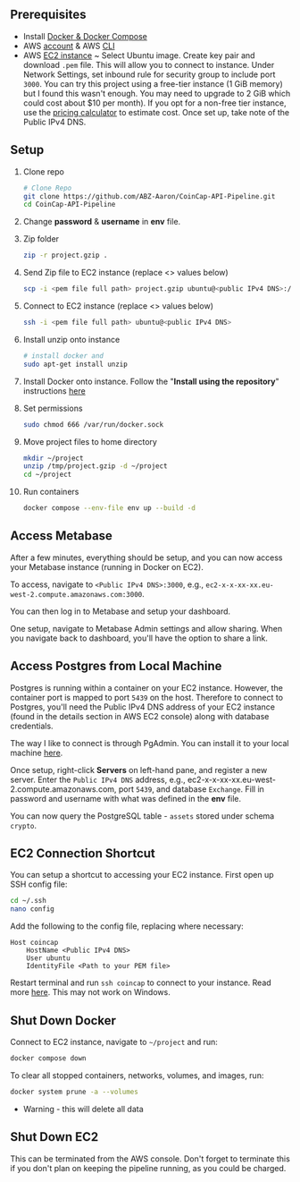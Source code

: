 ## Prerequisites 

* Install [Docker & Docker Compose](https://docs.docker.com/compose/install/compose-desktop/)
* AWS [account](https://aws.amazon.com/premiumsupport/knowledge-center/create-and-activate-aws-account/) & AWS [CLI](https://docs.aws.amazon.com/cli/latest/userguide/cli-configure-quickstart.html)
* AWS [EC2 instance](https://docs.aws.amazon.com/efs/latest/ug/gs-step-one-create-ec2-resources.html) ~ Select Ubuntu image. Create key pair and download `.pem` file. This will allow you to connect to instance. Under Network Settings, set inbound rule for security group to include port `3000`. You can try this project using a free-tier instance (1 GiB memory) but I found this wasn't enough. You may need to upgrade to 2 GiB which could cost about $10 per month). If you opt for a non-free tier instance, use the [pricing calculator](https://calculator.aws/#/) to estimate cost. Once set up, take note of the Public IPv4 DNS.

## Setup

1. Clone repo

    ```bash
    # Clone Repo
    git clone https://github.com/ABZ-Aaron/CoinCap-API-Pipeline.git
    cd CoinCap-API-Pipeline
    ```

1. Change **password** & **username** in **env** file.

1. Zip folder

    ```bash
    zip -r project.gzip .
    ```

1. Send Zip file to EC2 instance (replace <> values below)

    ```bash
    scp -i <pem file full path> project.gzip ubuntu@<public IPv4 DNS>:/tmp
    ```

5. Connect to EC2 instance (replace <> values below)

    ```bash
    ssh -i <pem file full path> ubuntu@<public IPv4 DNS>
    ```

6. Install unzip onto instance

    ```bash
    # install docker and 
    sudo apt-get install unzip
    ```

7. Install Docker onto instance. Follow the "**Install using the repository**" instructions [here](https://docs.docker.com/engine/install/ubuntu/#install-using-the-repository)

8. Set permissions

    ```bash
    sudo chmod 666 /var/run/docker.sock
    ```

9. Move project files to home directory

    ```bash
    mkdir ~/project
    unzip /tmp/project.gzip -d ~/project
    cd ~/project
    ```
10. Run containers

    ```bash
    docker compose --env-file env up --build -d
    ```

## Access Metabase

After a few minutes, everything should be setup, and you can now access your Metabase instance (running in Docker on EC2).

To access, navigate to `<Public IPv4 DNS>:3000`, e.g., `ec2-x-x-xx-xx.eu-west-2.compute.amazonaws.com:3000`.

You can then log in to Metabase and setup your dashboard.

One setup, navigate to Metabase Admin settings and allow sharing. When you navigate back to dashboard, you'll have the option to share a link.

## Access Postgres from Local Machine

Postgres is running within a container on your EC2 instance. However, the container port is mapped to port `5439` on the host. Therefore to connect to Postgres, you'll need the  Public IPv4 DNS address of your EC2 instance (found in the details section in AWS EC2 console) along with database credentials. 

The way I like to connect is through PgAdmin. You can install it to your local machine [here](https://www.pgadmin.org/download/). 

Once setup, right-click **Servers** on left-hand pane, and register a new server. Enter the `Public IPv4 DNS` address, e.g., ec2-x-x-xx-xx.eu-west-2.compute.amazonaws.com, port `5439`, and database `Exchange`. Fill in password and username with what was defined in the **env** file.

You can now query the PostgreSQL table - `assets` stored under schema `crypto`.

## EC2 Connection Shortcut

You can setup a shortcut to accessing your EC2 instance. First open up SSH config file:

```bash
cd ~/.ssh
nano config
```
Add the following to the config file, replacing where necessary:

```config
Host coincap
    HostName <Public IPv4 DNS>
    User ubuntu
    IdentityFile <Path to your PEM file>
```

Restart terminal and run `ssh coincap` to connect to your instance. Read more [here](https://www.digitalocean.com/community/tutorials/how-to-create-an-ssh-shortcut). This may not work on Windows.
## Shut Down Docker

Connect to EC2 instance, navigate to `~/project` and run:

```bash
docker compose down
```

To clear all stopped containers, networks, volumes, and images, run:

```bash
docker system prune -a --volumes
```
* Warning - this will delete all data

## Shut Down EC2

This can be terminated from the AWS console. Don't forget to terminate this if you don't plan on keeping the pipeline running, as you could be charged.